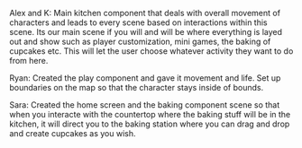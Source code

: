 Alex and K: 
Main kitchen component that deals with overall movement of characters and leads to every scene based on interactions within this scene. Its our main scene if you will and will be where everything is layed out and show such as player customization, mini games, the baking of cupcakes etc. This will let the user choose whatever activity they want to do from here.

Ryan:
Created the play component and gave it movement and life. Set up boundaries on the map so that the character stays inside of bounds.

Sara:
Created the home screen and the baking component scene so that when you interacte with the countertop where the baking stuff will be in the kitchen, it will direct you to the baking station where you can drag and drop and create cupcakes as you wish.
